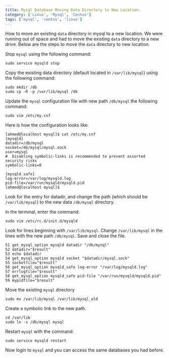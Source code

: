 ```yaml
---
title: Mysql Database Moving Data Directory to New Location.
category: ['Linux', 'Mysql', 'Centos']
tags: ['mysql', 'centos', 'linux']
---
```


How to move an existing `data` directory in mysql to a new location. We were running out of space and had to move the existing `data` directory to a new drive. Below are the steps to move the `data` directory to new location.

Stop `mysql` using the following command:

    sudo service mysqld stop

Copy the existing data directory (default located in `/var/lib/mysql`) using the following command:

	sudo mkdir /db 
    sudo cp -R -p /var/lib/mysql /db

Update the `mysql` configuration file with new path `/db/mysql` the following command:

    sudo vim /etc/my.cnf
    
Here is how the configuration looks like.
    
    [ahmed@localhost mysql]$ cat /etc/my.cnf 
    [mysqld]
    datadir=/db/mysql
    socket=/db/mysql/mysql.sock
    user=mysql
    #  Disabling symbolic-links is recommended to prevent assorted security risks
    symbolic-links=0

    [mysqld_safe]
    log-error=/var/log/mysqld.log
    pid-file=/var/run/mysqld/mysqld.pid
    [ahmed@localhost mysql]$ 


Look for the entry for datadir, and change the path (which should be `/var/lib/mysql`) to the new data `/db/mysql` directory.

In the terminal, enter the command:

    sudo vim /etc/rc.d/init.d/mysqld

Look for lines beginning with `/var/lib/mysql`. Change `/var/lib/mysql` in the lines with the new path `/db/mysql`. Save and close the file.

    51 get_mysql_option mysqld datadir "/db/mysql"
    52 datadir="$result"
    53 echo $datadir
    54 get_mysql_option mysqld socket "$datadir/mysql.sock"
    55 socketfile="$result"
    56 get_mysql_option mysqld_safe log-error "/var/log/mysqld.log"
    57 errlogfile="$result"
    58 get_mysql_option mysqld_safe pid-file "/var/run/mysqld/mysqld.pid"
    59 mypidfile="$result"

Move the existing `mysql` directory 

	sudo mv /var/lib/mysql /var/lib/mysql_old
	
Create a symbolic link to the new path.

	cd /var/lib
	sudo ln -s /db/mysql mysql
   
Restart `mysql` with the command:

    sudo service mysqld restart

Now login to `mysql` and you can access the same databases you had before.